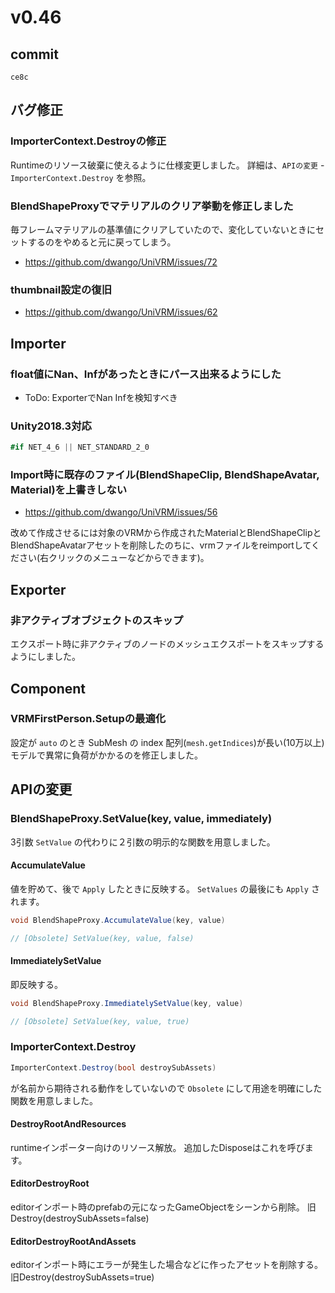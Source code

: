 # v0.46

## commit

`ce8c`

## バグ修正

### ImporterContext.Destroyの修正

Runtimeのリソース破棄に使えるように仕様変更しました。
詳細は、`APIの変更` - `ImporterContext.Destroy` を参照。

### BlendShapeProxyでマテリアルのクリア挙動を修正しました

毎フレームマテリアルの基準値にクリアしていたので、変化していないときにセットするのをやめると元に戻ってしまう。

* https://github.com/dwango/UniVRM/issues/72

### thumbnail設定の復旧

* https://github.com/dwango/UniVRM/issues/62

## Importer

### float値にNan、Infがあったときにパース出来るようにした

* ToDo: ExporterでNan Infを検知すべき

### Unity2018.3対応

```csharp
#if NET_4_6 || NET_STANDARD_2_0
```

### Import時に既存のファイル(BlendShapeClip, BlendShapeAvatar, Material)を上書きしない

* https://github.com/dwango/UniVRM/issues/56

改めて作成させるには対象のVRMから作成されたMaterialとBlendShapeClipとBlendShapeAvatarアセットを削除したのちに、vrmファイルをreimportしてください(右クリックのメニューなどからできます)。

## Exporter

### 非アクティブオブジェクトのスキップ

エクスポート時に非アクティブのノードのメッシュエクスポートをスキップするようにしました。

## Component

### VRMFirstPerson.Setupの最適化

設定が `auto` のとき SubMesh の index 配列(`mesh.getIndices`)が長い(10万以上)モデルで異常に負荷がかかるのを修正しました。

## APIの変更

### BlendShapeProxy.SetValue(key, value, immediately)

3引数 `SetValue` の代わりに２引数の明示的な関数を用意しました。

#### AccumulateValue

値を貯めて、後で `Apply` したときに反映する。
`SetValues` の最後にも `Apply` されます。

```csharp
void BlendShapeProxy.AccumulateValue(key, value)

// [Obsolete] SetValue(key, value, false)
```

#### ImmediatelySetValue

即反映する。

```csharp
void BlendShapeProxy.ImmediatelySetValue(key, value)

// [Obsolete] SetValue(key, value, true)
```

### ImporterContext.Destroy

```csharp
ImporterContext.Destroy(bool destroySubAssets)
```

が名前から期待される動作をしていないので `Obsolete` にして用途を明確にした関数を用意しました。

#### DestroyRootAndResources

runtimeインポーター向けのリソース解放。
追加したDisposeはこれを呼びます。

#### EditorDestroyRoot

editorインポート時のprefabの元になったGameObjectをシーンから削除。
旧Destroy(destroySubAssets=false)

#### EditorDestroyRootAndAssets

editorインポート時にエラーが発生した場合などに作ったアセットを削除する。
旧Destroy(destroySubAssets=true)
